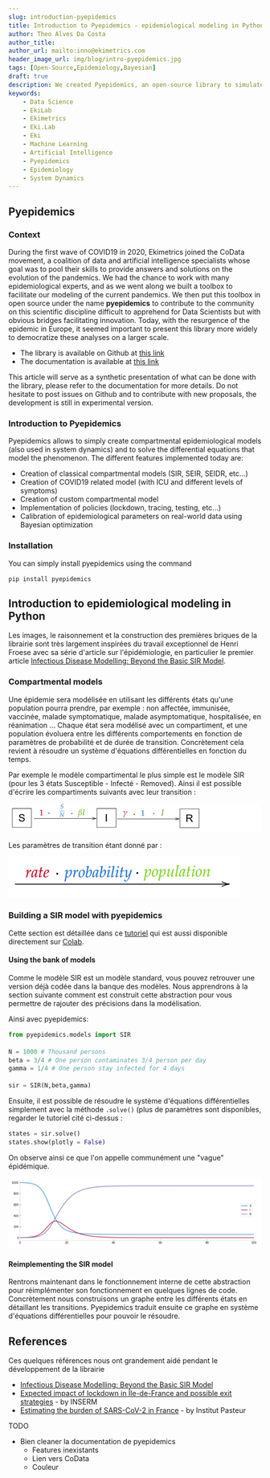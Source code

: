 ```yaml
---
slug: introduction-pyepidemics
title: Introduction to Pyepidemics - epidemiological modeling in Python
author: Theo Alves Da Costa
author_title:
author_url: mailto:inno@ekimetrics.com
header_image_url: img/blog/intro-pyepidemics.jpg
tags: [Open-Source,Epidemiology,Bayesian]
draft: true
description: We created Pyepidemics, an open-source library to simulate epidemics (SIR, SEIHDR, COVID19). We detail in this article what you can build with the library.   
keywords:
    - Data Science
    - EkiLab
    - Ekimetrics
    - Eki.Lab
    - Eki
    - Machine Learning
    - Artificial Intelligence
    - Pyepidemics
    - Epidemiology
    - System Dynamics
---
```


<!--truncate-->

## Pyepidemics

### Context

During the first wave of COVID19 in 2020, Ekimetrics joined the CoData movement, a coalition of data and artificial intelligence specialists whose goal was to pool their skills to provide answers and solutions on the evolution of the pandemics. We had the chance to work with many epidemiological experts, and as we went along we built a toolbox to facilitate our modeling of the current pandemics. We then put this toolbox in open source under the name **pyepidemics** to contribute to the community on this scientific discipline difficult to apprehend for Data Scientists but with obvious bridges facilitating innovation. 
Today, with the resurgence of the epidemic in Europe, it seemed important to present this library more widely to democratize these analyses on a larger scale. 

- The library is available on Github at [this link](https://github.com/ekimetrics/pyepidemics)
- The documentation is available at [this link](https://ekimetrics.github.io/pyepidemics)

This article will serve as a synthetic presentation of what can be done with the library, please refer to the documentation for more details. Do not hesitate to post issues on Github and to contribute with new proposals, the development is still in experimental version. 

### Introduction to Pyepidemics
Pyepidemics allows to simply create compartmental epidemiological models (also used in system dynamics) and to solve the differential equations that model the phenomenon. The different features implemented today are: 

- Creation of classical compartmental models (SIR, SEIR, SEIDR, etc...)
- Creation of COVID19 related model (with ICU and different levels of symptoms)
- Creation of custom compartmental model
- Implementation of policies (lockdown, tracing, testing, etc...)
- Calibration of epidemiological parameters on real-world data using Bayesian optimization

### Installation
You can simply install pyepidemics using the command 
```
pip install pyepidemics
```


## Introduction to epidemiological modeling in Python
Les images, le raisonnement et la construction des premières briques de la librairie sont très largement inspirées du travail exceptionnel de Henri Froese avec sa série d'article sur l'épidémiologie, en particulier le premier article [Infectious Disease Modelling: Beyond the Basic SIR Model](https://towardsdatascience.com/infectious-disease-modelling-beyond-the-basic-sir-model-216369c584c4). 

### Compartmental models
Une épidemie sera modélisée en utilisant les différents états qu'une population pourra prendre, par exemple : non affectée, immunisée, vaccinée, malade symptomatique, malade asymptomatique, hospitalisée, en réanimation ... Chaque état sera modélisé avec un compartiment, et une population évoluera entre les différents comportements en fonction de paramètres de probabilité et de durée de transition. Concrètement cela revient à résoudre un système d'équations différentielles en fonction du temps. 

Par exemple le modèle compartimental le plus simple est le modèle SIR (pour les 3 états Susceptible - Infecté - Removed). 
Ainsi il est possible d'écrire les compartiments suivants avec leur transition : 

![](img/introduction-pyepidemics/sir.png)

Les paramètres de transition étant donné par : 

![](img/introduction-pyepidemics/sir2.png)


### Building a SIR model with pyepidemics
Cette section est détaillée dans ce [tutoriel](https://ekimetrics.github.io/pyepidemics/tutorials/quickstart/) qui est aussi disponible directement sur [Colab](https://colab.research.google.com/github/ekimetrics/pyepidemics/blob/master/docs/tutorials/quickstart.ipynb).  

#### Using the bank of models
Comme le modèle SIR est un modèle standard, vous pouvez retrouver une version déjà codée dans la banque des modèles. Nous apprendrons à la section suivante comment est construit cette abstraction pour vous permettre de rajouter des précisions dans la modélisation. 

Ainsi avec pyepidemics:

```python
from pyepidemics.models import SIR

N = 1000 # Thousand persons
beta = 3/4 # One person contaminates 3/4 person per day
gamma = 1/4 # One person stay infected for 4 days

sir = SIR(N,beta,gamma)
```

Ensuite, il est possible de résoudre le système d'équations différentielles simplement avec la méthode ``.solve()`` (plus de paramètres sont disponibles, regarder le tutoriel cité ci-dessus : 

```python
states = sir.solve()
states.show(plotly = False)
```

On observe ainsi ce que l'on appelle communément une "vague" épidémique. 

![](img/introduction-pyepidemics/sir3.png)


#### Reimplementing the SIR model
Rentrons maintenant dans le fonctionnement interne de cette abstraction pour réimplémenter son fonctionnement en quelques lignes de code. Concrètement nous construisons un graphe entre les différents états en détaillant les transitions. Pyepidemics traduit ensuite ce graphe en système d'équations différentielles pour pouvoir le résoudre. 




## References
Ces quelques références nous ont grandement aidé pendant le développement de la librairie
- [Infectious Disease Modelling: Beyond the Basic SIR Model](https://towardsdatascience.com/infectious-disease-modelling-beyond-the-basic-sir-model-216369c584c4)
- [Expected impact of lockdown in Île-de-France and possible exit strategies](https://www.medrxiv.org/content/10.1101/2020.05.08.20095521v1) - by INSERM
- [Estimating the burden of SARS-CoV-2 in France](https://hal-pasteur.archives-ouvertes.fr/pasteur-02548181/document) - by Institut Pasteur

TODO 
- Bien cleaner la documentation de pyepidemics
    - Features inexistants
    - Lien vers CoData
    - Couleur
